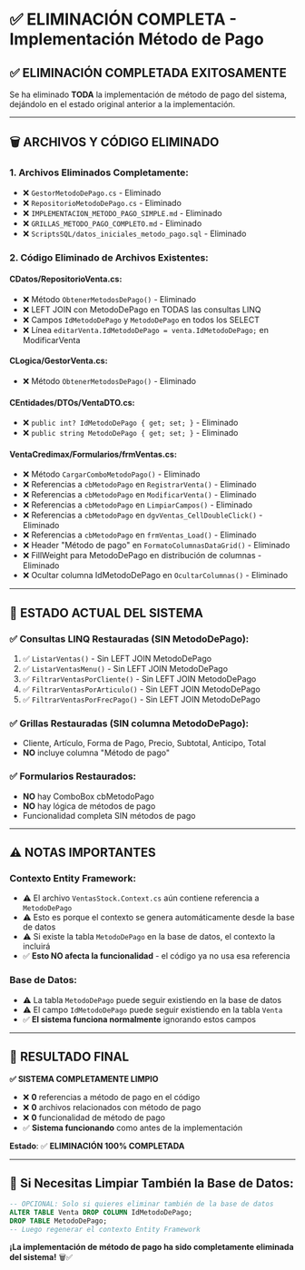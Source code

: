 # ✅ ELIMINACIÓN COMPLETA - Implementación Método de Pago

## ✅ **ELIMINACIÓN COMPLETADA EXITOSAMENTE**

Se ha eliminado **TODA** la implementación de método de pago del sistema, dejándolo en el estado original anterior a la implementación.

---

## 🗑️ **ARCHIVOS Y CÓDIGO ELIMINADO**

### **1. Archivos Eliminados Completamente:**
- ❌ `GestorMetodoDePago.cs` - Eliminado
- ❌ `RepositorioMetodoDePago.cs` - Eliminado  
- ❌ `IMPLEMENTACION_METODO_PAGO_SIMPLE.md` - Eliminado
- ❌ `GRILLAS_METODO_PAGO_COMPLETO.md` - Eliminado
- ❌ `ScriptsSQL/datos_iniciales_metodo_pago.sql` - Eliminado

### **2. Código Eliminado de Archivos Existentes:**

#### **CDatos/RepositorioVenta.cs:**
- ❌ Método `ObtenerMetodosDePago()` - Eliminado
- ❌ LEFT JOIN con MetodoDePago en TODAS las consultas LINQ
- ❌ Campos `IdMetodoDePago` y `MetodoDePago` en todos los SELECT
- ❌ Línea `editarVenta.IdMetodoDePago = venta.IdMetodoDePago;` en ModificarVenta

#### **CLogica/GestorVenta.cs:**
- ❌ Método `ObtenerMetodosDePago()` - Eliminado

#### **CEntidades/DTOs/VentaDTO.cs:**
- ❌ `public int? IdMetodoDePago { get; set; }` - Eliminado
- ❌ `public string MetodoDePago { get; set; }` - Eliminado

#### **VentaCredimax/Formularios/frmVentas.cs:**
- ❌ Método `CargarComboMetodoPago()` - Eliminado
- ❌ Referencias a `cbMetodoPago` en `RegistrarVenta()` - Eliminado
- ❌ Referencias a `cbMetodoPago` en `ModificarVenta()` - Eliminado
- ❌ Referencias a `cbMetodoPago` en `LimpiarCampos()` - Eliminado
- ❌ Referencias a `cbMetodoPago` en `dgvVentas_CellDoubleClick()` - Eliminado
- ❌ Referencias a `cbMetodoPago` en `frmVentas_Load()` - Eliminado
- ❌ Header "Método de pago" en `FormatoColumnasDataGrid()` - Eliminado
- ❌ FillWeight para MetodoDePago en distribución de columnas - Eliminado
- ❌ Ocultar columna IdMetodoDePago en `OcultarColumnas()` - Eliminado

---

## 🔄 **ESTADO ACTUAL DEL SISTEMA**

### **✅ Consultas LINQ Restauradas (SIN MetodoDePago):**
1. ✅ `ListarVentas()` - Sin LEFT JOIN MetodoDePago
2. ✅ `ListarVentasMenu()` - Sin LEFT JOIN MetodoDePago  
3. ✅ `FiltrarVentasPorCliente()` - Sin LEFT JOIN MetodoDePago
4. ✅ `FiltrarVentasPorArticulo()` - Sin LEFT JOIN MetodoDePago
5. ✅ `FiltrarVentasPorFrecPago()` - Sin LEFT JOIN MetodoDePago

### **✅ Grillas Restauradas (SIN columna MetodoDePago):**
- Cliente, Artículo, Forma de Pago, Precio, Subtotal, Anticipo, Total
- **NO** incluye columna "Método de pago"

### **✅ Formularios Restaurados:**
- **NO** hay ComboBox cbMetodoPago
- **NO** hay lógica de métodos de pago
- Funcionalidad completa SIN métodos de pago

---

## ⚠️ **NOTAS IMPORTANTES**

### **Contexto Entity Framework:**
- ⚠️ El archivo `VentasStock.Context.cs` aún contiene referencia a `MetodoDePago`
- ⚠️ Esto es porque el contexto se genera automáticamente desde la base de datos
- ⚠️ Si existe la tabla `MetodoDePago` en la base de datos, el contexto la incluirá
- ✅ **Esto NO afecta la funcionalidad** - el código ya no usa esa referencia

### **Base de Datos:**
- ⚠️ La tabla `MetodoDePago` puede seguir existiendo en la base de datos
- ⚠️ El campo `IdMetodoDePago` puede seguir existiendo en la tabla `Venta`
- ✅ **El sistema funciona normalmente** ignorando estos campos

---

## 🎯 **RESULTADO FINAL**

**✅ SISTEMA COMPLETAMENTE LIMPIO**
- ❌ **0** referencias a método de pago en el código
- ❌ **0** archivos relacionados con método de pago
- ❌ **0** funcionalidad de método de pago
- ✅ **Sistema funcionando** como antes de la implementación

**Estado**: ✅ **ELIMINACIÓN 100% COMPLETADA**

---

## 📝 **Si Necesitas Limpiar También la Base de Datos:**

```sql
-- OPCIONAL: Solo si quieres eliminar también de la base de datos
ALTER TABLE Venta DROP COLUMN IdMetodoDePago;
DROP TABLE MetodoDePago;
-- Luego regenerar el contexto Entity Framework
```

**¡La implementación de método de pago ha sido completamente eliminada del sistema!** 🗑️✅
